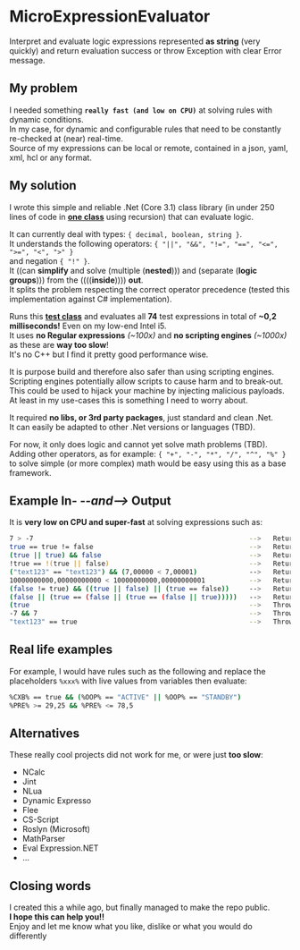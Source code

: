 # MicroExpressionEvaluator
Interpret and evaluate logic expressions represented **as string** (very quickly) and return evaluation success or throw Exception with clear Error message.

## My problem
I needed something **`really fast (and low on CPU)`** at solving rules with dynamic conditions.  
In my case, for dynamic and configurable rules that need to be constantly re-checked at (near) real-time.  
Source of my expressions can be local or remote, contained in a json, yaml, xml, hcl or any format.

## My solution
I wrote this simple and reliable .Net (Core 3.1) class library (in under 250 lines of code in **[one class]** using recursion) that can evaluate logic.  
  
It can currently deal with types: `{ decimal, boolean, string }`.  
It understands the following operators: `{ "||", "&&", "!=", "==", "<=", ">=", "<", ">" }`  
and negation `{ "!" }`.  
It ((can **simplify** and solve (multiple (**nested**))) and (separate (**logic groups**))) from the ((((**inside**)))) **out**.  
It splits the problem respecting the correct operator precedence (tested this implementation against C# implementation).  
  
Runs this **[test class]** and evaluates all **74** test expressions in total of **~0,2 milliseconds!** Even on my low-end Intel i5.  
It uses **no Regular expressions** *(~100x)* and **no scripting engines** *(~1000x)* as these are **way too slow**!  
It's no C++ but I find it pretty good performance wise.  
  
It is purpose build and therefore also safer than using scripting engines. Scripting engines potentially allow scripts to cause harm and to break-out. This could be used to hijack your machine by injecting malicious payloads. At least in my use-cases this is something I need to worry about.  
  
It required **no libs, or 3rd party packages**, just standard and clean .Net.  
It can easily be adapted to other .Net versions or languages (TBD).  
  
For now, it only does logic and cannot yet solve math problems (TBD).  
Adding other operators, as for example: `{ "+", "-", "*", "/", "^", "%" }` to solve simple (or more complex) math would be easy using this as a base framework.

## Example **In-** *--and-->* **Output**
It is **very low on CPU and super-fast** at solving expressions such as:
```sh
7 > -7                                                      -->   Returns: true
true == true != false                                       -->   Returns: true
(true || true) && false                                     -->   Returns: false
!true == !(true || false)                                   -->   Returns: true
("text123" == "text123") && (7,00000 < 7,00001)             -->   Returns: true
10000000000,00000000000 < 10000000000,00000000001           -->   Returns: true
(false != true) && ((true || false) || (true == false))     -->   Returns: true
(false || (true == (false || (true == (false || true)))))   -->   Returns: true
(true                                                       -->   Throws (expected) exception: "Invalid input! ) expected."
-7 && 7                                                     -->   Throws (expected) exception: "Invalid input! Operator can only be applied to operands of type 'bool'."
"text123" == true                                           -->   Throws (expected) exception: "Invalid input! Operator can only be applied to operands of type 'bool'."
```

## Real life examples
For example, I would have rules such as the following and replace the placeholders `%xxx%` with live values from variables then evaluate:
```sh
%CXB% == true && (%OOP% == "ACTIVE" || %OOP% == "STANDBY")
%PRE% >= 29,25 && %PRE% <= 78,5
```

## Alternatives
These really cool projects did not work for me, or were just **too slow**:
-   NCalc
-   Jint
-   NLua
-   Dynamic Expresso
-   Flee
-   CS-Script
-   Roslyn (Microsoft)
-   MathParser
-   Eval Expression.NET
-   ...

## Closing words
I created this a while ago, but finally managed to make the repo public.  
**I hope this can help you!!**  
Enjoy and let me know what you like, dislike or what you would do differently  

   [one class]: <https://github.com/webermania/MicroExpressionEvaluator/blob/master/MicroExpressionEvaluator/MicroEx.cs>
   [test class]: <https://github.com/webermania/MicroExpressionEvaluator/blob/master/TestAndDemo/Program.cs>
